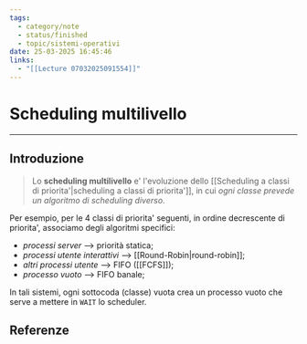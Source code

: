 ```yaml
---
tags:
  - category/note
  - status/finished
  - topic/sistemi-operativi
date: 25-03-2025 16:45:46
links:
  - "[[Lecture 07032025091554]]"
---
```

# Scheduling multilivello
---
## Introduzione
> Lo **scheduling multilivello** e' l'evoluzione dello [[Scheduling a classi di priorita'|scheduling a classi di priorita']], in cui _ogni classe prevede un algoritmo di scheduling diverso_.

Per esempio, per le 4 classi di priorita' seguenti, in ordine decrescente di priorita', associamo degli algoritmi specifici:
- _processi server_ --> priorità statica;
- _processi utente interattivi_ --> [[Round-Robin|round-robin]];
- _altri processi utente_ --> FIFO ([[FCFS]]);
- _processo vuoto_ --> FIFO banale;

In tali sistemi, ogni sottocoda (classe) vuota crea un processo vuoto che serve a mettere in `WAIT` lo scheduler.

## Referenze